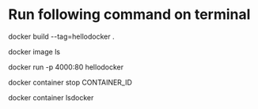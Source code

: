 
# Run following command on terminal

docker build --tag=hellodocker .

docker image ls

docker run -p 4000:80 hellodocker

docker container stop CONTAINER_ID

docker container lsdocker 
